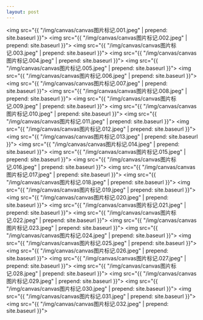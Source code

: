 ```yaml
---
layout: post
---
```


<img src="{{ "/img/canvas/canvas图片标记.001.jpeg" | prepend: site.baseurl }}">
<img src="{{ "/img/canvas/canvas图片标记.002.jpeg" | prepend: site.baseurl }}">
<img src="{{ "/img/canvas/canvas图片标记.003.jpeg" | prepend: site.baseurl }}">
<img src="{{ "/img/canvas/canvas图片标记.004.jpeg" | prepend: site.baseurl }}">
<img src="{{ "/img/canvas/canvas图片标记.005.jpeg" | prepend: site.baseurl }}">
<img src="{{ "/img/canvas/canvas图片标记.006.jpeg" | prepend: site.baseurl }}">
<img src="{{ "/img/canvas/canvas图片标记.007.jpeg" | prepend: site.baseurl }}">
<img src="{{ "/img/canvas/canvas图片标记.008.jpeg" | prepend: site.baseurl }}">
<img src="{{ "/img/canvas/canvas图片标记.009.jpeg" | prepend: site.baseurl }}">
<img src="{{ "/img/canvas/canvas图片标记.010.jpeg" | prepend: site.baseurl }}">
<img src="{{ "/img/canvas/canvas图片标记.011.jpeg" | prepend: site.baseurl }}">
<img src="{{ "/img/canvas/canvas图片标记.012.jpeg" | prepend: site.baseurl }}">
<img src="{{ "/img/canvas/canvas图片标记.013.jpeg" | prepend: site.baseurl }}">
<img src="{{ "/img/canvas/canvas图片标记.014.jpeg" | prepend: site.baseurl }}">
<img src="{{ "/img/canvas/canvas图片标记.015.jpeg" | prepend: site.baseurl }}">
<img src="{{ "/img/canvas/canvas图片标记.016.jpeg" | prepend: site.baseurl }}">
<img src="{{ "/img/canvas/canvas图片标记.017.jpeg" | prepend: site.baseurl }}">
<img src="{{ "/img/canvas/canvas图片标记.018.jpeg" | prepend: site.baseurl }}">
<img src="{{ "/img/canvas/canvas图片标记.019.jpeg" | prepend: site.baseurl }}">
<img src="{{ "/img/canvas/canvas图片标记.020.jpeg" | prepend: site.baseurl }}">
<img src="{{ "/img/canvas/canvas图片标记.021.jpeg" | prepend: site.baseurl }}">
<img src="{{ "/img/canvas/canvas图片标记.022.jpeg" | prepend: site.baseurl }}">
<img src="{{ "/img/canvas/canvas图片标记.023.jpeg" | prepend: site.baseurl }}">
<img src="{{ "/img/canvas/canvas图片标记.024.jpeg" | prepend: site.baseurl }}">
<img src="{{ "/img/canvas/canvas图片标记.025.jpeg" | prepend: site.baseurl }}">
<img src="{{ "/img/canvas/canvas图片标记.026.jpeg" | prepend: site.baseurl }}">
<img src="{{ "/img/canvas/canvas图片标记.027.jpeg" | prepend: site.baseurl }}">
<img src="{{ "/img/canvas/canvas图片标记.028.jpeg" | prepend: site.baseurl }}">
<img src="{{ "/img/canvas/canvas图片标记.029.jpeg" | prepend: site.baseurl }}">
<img src="{{ "/img/canvas/canvas图片标记.030.jpeg" | prepend: site.baseurl }}">
<img src="{{ "/img/canvas/canvas图片标记.031.jpeg" | prepend: site.baseurl }}">
<img src="{{ "/img/canvas/canvas图片标记.032.jpeg" | prepend: site.baseurl }}">